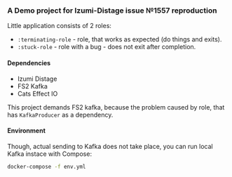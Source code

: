### A Demo project for Izumi-Distage issue №1557 reproduction

Little application consists of 2 roles:

- `:terminating-role` - role, that works as expected (do things and exits).
- `:stuck-role` - role with a bug - does not exit after completion.

#### Dependencies
- Izumi Distage
- FS2 Kafka
- Cats Effect IO

This project demands FS2 kafka, because the problem caused by role, that has `KafkaProducer` as a dependency.


#### Environment
Though, actual sending to Kafka does not take place, you can run local Kafka instace with Compose:

```sh
docker-compose -f env.yml
```
